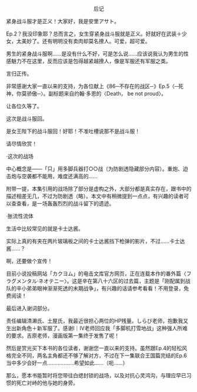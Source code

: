 <p align="center">后记</p>

紧身战斗服才是正义！大家好，我是安里アサト。

Ep.2？我没印象耶？总而言之，女生穿紧身战斗服就是正义。好就好在武装＋少女，太美妙了。还有明明没有卖肉却莫名撩人。可爱，超可爱。

男生的紧身战斗服啊……是没有什么不好，可是怎么说……应该说我认为男生的性感魅力不在这里，反而应该是包得越紧越撩人，像是军服还有军服之类。

言归正传。

非常感谢大家一直以来的支持，为各位献上《86─不存在的战区─》Ep.5〈─死神，你莫骄傲─〉。副标题来自约翰·多恩的〈Death， be not proud〉。

让各位久等了。

这次是战斗服回。

是女王陛下的战斗服回！好耶！不准吐槽说那不是战斗服！

请尽情欣赏！

·这次的战场

中心概念是——「只」用多脚兵器打○○战（为防剧透隐藏部分内容）。重炮、迫击炮与空袭都不能用，难度还满高的……

附带一提，本集引用的战场除了部分是虚构之外，大部分都是真实存在，跟书中的描述相差无几，不过为防剧透（略）。本文中有稍微提到一点点，有兴趣的读者可以查查看，是一场轰轰烈烈的战斗留下的遗迹。

·胀流性流体

生活中比较常见的就是卡士达酱。

实际上真的有夹在两片玻璃板之间的卡士达酱挡下枪弹的影片，不过……卡士达酱……？

啊，还要做个宣传！

目前小说投稿网站「カクヨム」的电击文库官方网页，正在连载本作的番外篇〈フラグメンタル·ネオテニー〉。这是辛在第八十六区的过去篇，主题是「刚配属到战队的辛小弟弟眼神渐渐死透的末期战争」，有兴趣的话请参考看看！不用登录，免费阅读！

最后进入谢词部分。

责任编辑清濑氏、土屋氏，我最近很担心两位的HP残量。しらび老师，抱歉我又生出新角色＋新军服了。感谢I｜Ⅳ老师回应我「多脚机打雪地战」这种强人所难的要求。吉原老师，漫画版第一集终于发售了呢！

然后是赏光买下本书的各位读者，谢谢您一直以来的支持。虽然跟Ep.4的轻松风格完全不同，两名主角都还不够了解对方，不过在下一集联合王国篇完结的Ep.6当中多少会好一点………………希望如此……（呃……）

那么，愿本书能暂时将您带往白缌封锁的战场，以及对抗心灵鸿沟，与理应早已习惯的死亡对峙的他与她的身旁。

